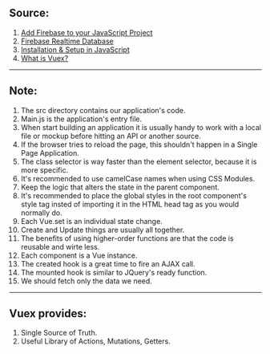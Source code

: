 <h2>Source:</h2>

1. <a href="https://firebase.google.com/docs/web/setup?authuser=0">Add Firebase to your JavaScript Project</a>
2. <a href="https://firebase.google.com/docs/database/">Firebase Realtime Database</a>
3. <a href="https://firebase.google.com/docs/database/web/start">Installation & Setup in JavaScript</a>
4. <a href="https://vuex.vuejs.org/">What is Vuex?</a>
***
<h2>Note:</h2>

1. The src directory contains our application's code.
2. Main.js is the application's entry file.
3. When start building an application it is usually handy to work with a local file or mockup before hitting an API or another source.
4. If the browser tries to reload the page, this shouldn't happen in a Single Page Application.
5. The class selector is way faster than the element selector, because it is more specific.
6. It's recommended to use camelCase names when using CSS Modules.
7. Keep the logic that alters the state in the parent component.
8. It's recommended to place the global styles in the root component's style tag insted of importing it in the HTML head tag as you would normally do.
9. Each Vue.set is an individual state change.
10. Create and Update things are usually all together.
11. The benefits of using higher-order functions are that the code is reusable and wirte less.
12. Each component is a Vue instance.
13. The created hook is a great time to fire an AJAX call.
14. The mounted hook is similar to JQuery's ready function.
15. We should fetch only the data we need.
***
<h2>Vuex provides:</h2>

1. Single Source of Truth.
2. Useful Library of Actions, Mutations, Getters.